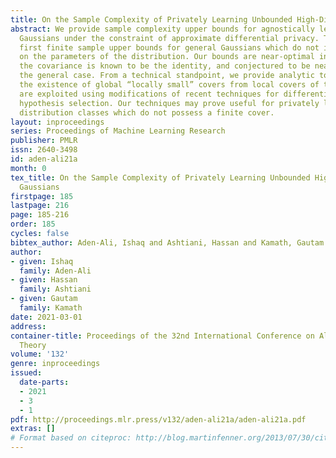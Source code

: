 ```yaml
---
title: On the Sample Complexity of Privately Learning Unbounded High-Dimensional Gaussians
abstract: We provide sample complexity upper bounds for agnostically learning multivariate
  Gaussians under the constraint of approximate differential privacy. These are the
  first finite sample upper bounds for general Gaussians which do not impose restrictions
  on the parameters of the distribution. Our bounds are near-optimal in the case when
  the covariance is known to be the identity, and conjectured to be near-optimal in
  the general case. From a technical standpoint, we provide analytic tools for arguing
  the existence of global “locally small” covers from local covers of the space. These
  are exploited using modifications of recent techniques for differentially private
  hypothesis selection. Our techniques may prove useful for privately learning other
  distribution classes which do not possess a finite cover.
layout: inproceedings
series: Proceedings of Machine Learning Research
publisher: PMLR
issn: 2640-3498
id: aden-ali21a
month: 0
tex_title: On the Sample Complexity of Privately Learning Unbounded High-Dimensional
  Gaussians
firstpage: 185
lastpage: 216
page: 185-216
order: 185
cycles: false
bibtex_author: Aden-Ali, Ishaq and Ashtiani, Hassan and Kamath, Gautam
author:
- given: Ishaq
  family: Aden-Ali
- given: Hassan
  family: Ashtiani
- given: Gautam
  family: Kamath
date: 2021-03-01
address: 
container-title: Proceedings of the 32nd International Conference on Algorithmic Learning
  Theory
volume: '132'
genre: inproceedings
issued:
  date-parts:
  - 2021
  - 3
  - 1
pdf: http://proceedings.mlr.press/v132/aden-ali21a/aden-ali21a.pdf
extras: []
# Format based on citeproc: http://blog.martinfenner.org/2013/07/30/citeproc-yaml-for-bibliographies/
---
```

